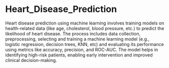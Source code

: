 # Heart_Disease_Prediction
Heart disease prediction using machine learning involves training models on health-related data (like age, cholesterol, blood pressure, etc.) to predict the likelihood of heart disease. The process includes data collection, preprocessing, selecting and training a machine learning model (e.g., logistic regression, decision trees, KNN, etc) and evaluating its performance using metrics like accuracy, precision, and ROC-AUC. The model helps in identifying high-risk patients, enabling early intervention and improved clinical decision-making.
